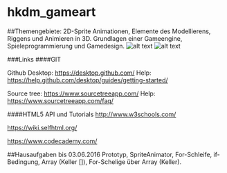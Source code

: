 # hkdm_gameart
##Themengebiete: 2D-Sprite Animationen, Elemente des Modellierens, Riggens und Animieren in 3D. Grundlagen einer Gameengine, Spieleprogrammierung und Gamedesign.
![alt text](https://upload.wikimedia.org/wikipedia/commons/d/dd/Muybridge_race_horse_animated.gif "")
![alt text](https://lh4.googleusercontent.com/-2hLIzixzPBo/U8L7J4y0-FI/AAAAAAAAAK4/NihrkDu8gkc/w865-h530-no/shapula.jpg "")




###Links
####GIT

Github Desktop:
https://desktop.github.com/
Help:
https://help.github.com/desktop/guides/getting-started/

Source tree:
https://www.sourcetreeapp.com/
Help:
https://www.sourcetreeapp.com/faq/

####HTML5 API und Tutorials
http://www.w3schools.com/

https://wiki.selfhtml.org/

https://www.codecademy.com/

##Hausaufgaben bis 03.06.2016
Prototyp, SpriteAnimator, For-Schleife, if-Bedingung, Array (Keller []), For-Schelige über Array (Keller). 


